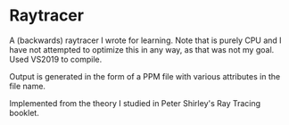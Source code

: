# Raytracer

A (backwards) raytracer I wrote for learning. Note that is purely CPU and I have not attempted to optimize this in any way, as that was not my goal. Used VS2019 to compile. 

Output is generated in the form of a PPM file with various attributes in the file name.





Implemented from the theory I studied in Peter Shirley's Ray Tracing booklet.
